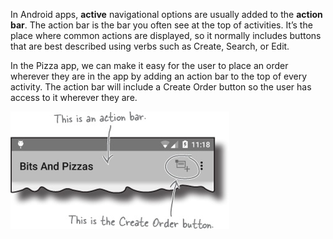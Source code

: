 In Android apps, **active** navigational options are usually added to the **action bar**. The action bar is the bar you often see at the top of activities. It’s the place where common actions are displayed, so it normally includes buttons that are best described using verbs such as Create, Search, or Edit.


In the Pizza app, we can make it easy for the user to place an order wherever they are in the app by adding an action bar to the top of every activity. The action bar will include a Create Order button so the user has access to it wherever they are.


![](.guides/img/3.png)